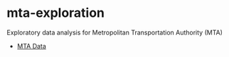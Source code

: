 # mta-exploration
Exploratory data analysis for Metropolitan Transportation Authority (MTA)

- [MTA Data](http://web.mta.info/developers/turnstile.html)
